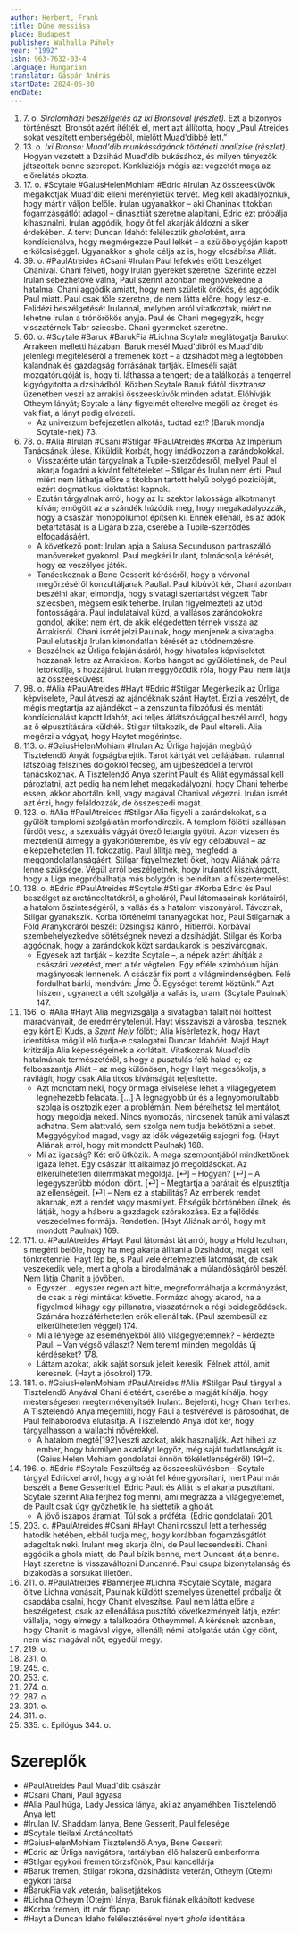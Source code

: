 ```yaml
---
author: Herbert, Frank
title: Dűne messiása
place: Budapest
publisher: Walhalla Páholy
year: "1992"
isbn: 963-7632-03-4
language: Hungarian
translator: Gáspár András
startDate: 2024-06-30
endDate:
---
```

1. 7\. o. *Siralomházi beszélgetés az ixi Bronsóval (részlet).* Ezt a bizonyos történészt, Bronsót azért ítélték el, mert azt állította, hogy „Paul Atreides sokat veszített emberségéből, mielőtt Muad'dibbé lett.”
2. 13\. o. *Ixi Bronso: Muad'dib munkásságának történeti analízise (részlet).* Hogyan vezetett a Dzsihád Muad'dib bukásához, és milyen tényezők játszottak benne szerepet. Konklúziója mégis az: végzetét maga az előrelátás okozta.
3. 17\. o. #Scytale #GaiusHelenMohiam #Edric #Irulan Az összeesküvők megalkotják Muad'dib elleni merényletük tervét. Meg kell akadályozniuk, hogy mártír váljon belőle. Irulan ugyanakkor – aki Chaninak titokban fogamzásgátlót adagol – dinasztiát szeretne alapítani, Edric ezt próbálja kihasználni. Irulan aggódik, hogy őt fel akarják áldozni a siker érdekében. A terv: Duncan Idahót felélesztik *ghola*ként, arra kondícionálva, hogy megmérgezze Paul lelkét – a szülőbolygóján kapott erkölcsiséggel. Ugyanakkor a ghola célja az is, hogy elcsábítsa Aliát.
4. 39\. o. #PaulAtreides #Csani #Irulan Paul lefekvés előtt beszélget Chanival. Chani felveti, hogy Irulan gyereket szeretne. Szerinte ezzel Irulan sebezhetővé válna, Paul szerint azonban megnövekedne a hatalma. Chani aggódik amiatt, hogy nem születik örökös, és aggódik Paul miatt. Paul csak tőle szeretne, de nem látta előre, hogy lesz-e. Felidézi beszélgetését Irulannal, melyben arról vitatkoztak, miért ne lehetne Irulan a trónörökös anyja. Paul és Chani megegyzik, hogy visszatérnek Tabr sziecsbe. Chani gyermeket szeretne.
5. 60\. o. #Scytale #Baruk #BarukFia #Lichna Scytale meglátogatja Barukot Arrakeen melletti házában. Baruk mesél Muad'dibről és Muad'dib jelenlegi megítéléséről a fremenek közt – a dzsihádot még a legtöbben kalandnak és gazdagság forrásának tartják. Elmeséli saját mozgatórugóját is, hogy ti. láthassa a tengert; de a találkozás a tengerrel kigyógyította a dzsihádból. Közben Scytale Baruk fiától disztransz üzenetben veszi az arrakisi összeesküvők minden adatát. Előhívják Otheym lányát; Scytale a lány figyelmét elterelve megöli az öreget és vak fiát, a lányt pedig elvezeti.
	- Az univerzum befejezetlen alkotás, tudtad ezt? (Baruk mondja Scytale-nek) 73.
6. 78\. o. #Alia #Irulan #Csani #Stilgar #PaulAtreides #Korba Az Impérium Tanácsának ülése. Kiküldik Korbát, hogy imádkozzon a zarándokokkal.
	- Visszatérte után tárgyalnak a Tupile-szerződésről, mellyel Paul el akarja fogadni a kívánt feltételeket – Stilgar és Irulan nem érti, Paul miért nem láthatja előre a titokban tartott helyű bolygó pozícióját, ezért dogmatikus kioktatást kapnak.
	- Ezután tárgyalnak arról, hogy az Ix szektor lakossága alkotmányt kíván; emögött az a szándék húzódik meg, hogy megakadályozzák, hogy a császár monopóliumot építsen ki. Ennek ellenáll, és az adók betartatását is a Ligára bízza, cserébe a Tupile-szerződés elfogadásáért.
	- A következő pont: Irulan apja a Salusa Secunduson partraszálló manővereket gyakorol. Paul megkéri Irulant, tolmácsolja kérését, hogy ez veszélyes játék.
	- Tanácskoznak a Bene Gesserit kéréséről, hogy a vérvonal megőrzéséről konzultáljanak Paullal. Paul kibúvót kér, Chani azonban beszélni akar; elmondja, hogy sivatagi szertartást végzett Tabr sziecsben, mégsem esik teherbe. Irulan figyelmezteti az utód fontosságára. Paul indulataival küzd, a vallásos zarándokokra gondol, akiket nem ért, de akik elégedetten térnek vissza az Arrakisról. Chani ismét jelzi Paulnak, hogy menjenek a sivatagba. Paul elutasítja Irulan kimondatlan kérését az utódnemzésre.
	- Beszélnek az Űrliga felajánlásáról, hogy hivatalos képviseletet hozzanak létre az Arrakison. Korba hangot ad gyűlöletének, de Paul letorkollja, s hozzájárul. Irulan meggyőződik róla, hogy Paul nem látja az összeesküvést.
7. 98\. o. #Alia #PaulAtreides #Hayt #Edric #Stilgar Megérkezik az Űrliga képviselete, Paul átveszi az ajándéknak szánt Haytet. Érzi a veszélyt, de mégis megtartja az ajándékot – a zenszunita filozófusi és mentáti kondícionálást kapott Idahót, aki teljes átlátszósággal beszél arról, hogy az ő elpusztítására küldték. Stilgar tiltakozik, de Paul eltereli. Alia megérzi a vágyat, hogy Haytet megérintse.
8. 113\. o. #GaiusHelenMohiam #Irulan Az Űrliga hajóján megbújó Tisztelendő Anyát fogságba ejtik. Tarot kártyát vet cellájában. Irulannal látszólag felszínes dolgokról fecseg, ám ujjbeszéddel a tervről tanácskoznak. A Tisztelendő Anya szerint Pault és Aliát egymással kell pároztatni, azt pedig ha nem lehet megakadályozni, hogy Chani teherbe essen, akkor abortálni kell, vagy magával Chanival végezni. Irulan ismét azt érzi, hogy feláldozzák, de összeszedi magát.
9. 123\. o. #Alia #PaulAtreides #Stilgar Alia figyeli a zarándokokat, s a gyűlölt templomi szolgálatán morfondírozik. A templom fölötti szállásán fürdőt vesz, a szexuális vágyát övező letargia gyötri. Azon vizesen és meztelenül átmegy a gyakorlóterembe, és vív egy célbábuval – az elképzelhetetlen 11. fokozatig. Paul állítja meg, megfeddi a meggondolatlanságáért. Stilgar figyelmezteti őket, hogy Aliának párra lenne szüksége. Végül arról beszélgetnek, hogy Irulantól kiszivárgott, hogy a Liga megpróbálhatja más bolygón is beindítani a fűszertermelést.
10. 138\. o. #Edric #PaulAtreides #Scytale #Stilgar #Korba Edric és Paul beszélget az arctáncoltatókról, a gholáról, Paul látomásainak korlátairól, a hatalom őszinteségéről, a vallás és a hatalom viszonyáról. Távoznak, Stilgar gyanakszik. Korba történelmi tananyagokat hoz, Paul Stilgarnak a Föld Aranykoráról beszél: Dzsingisz kánról, Hitlerről. Korbával szembehelyezkedve sötétségnek nevezi a dzsihádját. Stilgar és Korba aggódnak, hogy a zarándokok közt sardaukarok is beszivárognak.
	- Egyesek azt tartják – kezdte Scytale –, a népek azért áhítják a császári vezetést, mert a tér végtelen. Egy efféle szimbólum híján magányosak lennének. A császár fix pont a világmindenségben. Felé fordulhat bárki, mondván: „Íme Ő. Egységet teremt köztünk.” Azt hiszem, ugyanezt a célt szolgálja a vallás is, uram. (Scytale Paulnak) 147.
11. 156\. o. #Alia #Hayt Alia megvizsgálja a sivatagban talált női holttest maradványait, de eredménytelenül. Hayt visszaviszi a városba, tesznek egy kört El Kuds, a *Szent Hely* fölött; Alia kísérletezik, hogy Hayt identitása mögül elő tudja-e csalogatni Duncan Idahóét. Majd Hayt kritizálja Alia képességeinek a korlátait. Vitatkoznak Muad'dib hatalmának természetéről, s hogy a pusztulás felé halad-e; ez felbosszantja Aliát – az meg különösen, hogy Hayt megcsókolja, s rávilágít, hogy csak Alia titkos kívánságát teljesítette. 
	- Azt mondtam neki, hogy önmaga elviselése lehet a világegyetem legnehezebb feladata. \[…] A legnagyobb úr és a legnyomorultabb szolga is osztozik ezen a problémán. Nem bérelhetsz fel mentátot, hogy megoldja neked. Nincs nyomozás, nincsenek tanúk ami választ adhatna. Sem alattvaló, sem szolga nem tudja bekötözni a sebet. Meggyógyítod magad, vagy az idők végezetéig sajogni fog. (Hayt Aliának arról, hogy mit mondott Paulnak) 168.
	- Mi az igazság? Két erő ütközik. A maga szempontjából mindkettőnek igaza lehet. Egy császár itt alkalmaz jó megoldásokat. Az elkerülhetetlen dilemmákat megoldja. \[⏎] – Hogyan? \[⏎] – A legegyszerűbb módon: dönt. \[⏎] – Megtartja a barátait és elpusztítja az ellenségeit. \[⏎] – Nem ez a stabilitás? Az emberek rendet akarnak, ezt a rendet vagy másmilyet. Éhségük börtönében ülnek, és látják, hogy a háború a gazdagok szórakozása. Ez a fejlődés veszedelmes formája. Rendetlen. (Hayt Aliának arról, hogy mit mondott Paulnak) 169.
12. 171\. o. #PaulAtreides #Hayt Paul látomást lát arról, hogy a Hold lezuhan, s megérti belőle, hogy ha meg akarja állítani a Dzsihádot, magát kell tönkretennie. Hayt lép be, s Paul vele értelmezteti látomását, de csak veszekedik vele, mert a ghola a birodalmának a múlandóságáról beszél. Nem látja Chanit a jövőben.
	- Egyszer… egyszer régen azt hitte, megreformálhatja a kormányzást, de csak a régi mintákat követte. Formázd ahogy akarod, ha a figyelmed kihagy egy pillanatra, visszatérnek a régi beidegződések. Számára hozzáférhetetlen erők ellenálltak. (Paul szembesül az elkerülhetetlen véggel) 174.
	- Mi a lényege az eseményekből álló világegyetemnek? – kérdezte Paul. – Van végső választ? Nem teremt minden megoldás új kérdéseket? 178.
	- Láttam azokat, akik saját sorsuk jeleit keresik. Félnek attól, amit keresnek. (Hayt a jósokról) 179.
13. 181\. o. #GaiusHelenMohiam #PaulAtreides #Alia #Stilgar Paul tárgyal a Tisztelendő Anyával Chani életéért, cserébe a magját kínálja, hogy mesterségesen megtermékenyítsék Irulant. Bejelenti, hogy Chani terhes. A Tisztelendő Anya megemlíti, hogy Paul a testvérével is párosodhat, de Paul felháborodva elutasítja. A Tisztelendő Anya időt kér, hogy tárgyalhasson a wallachi nővérekkel.
	- A hatalom megté\[192]veszti azokat, akik használják. Azt hiheti az ember, hogy bármilyen akadályt legyőz, még saját tudatlanságát is. (Gaius Helen Mohiam gondolatai önnön tökéletlenségéről) 191–2.
14. 196\. o. #Edric #Scytale Feszültség az összeesküvésben – Scytale tárgyal Edrickel arról, hogy a gholát fel kéne gyorsítani, mert Paul már beszélt a Bene Gesserittel. Edric Pault és Aliát is el akarja pusztítani. Scytale szerint Alia férjhez fog menni, ami megrázza a világegyetemet, de Pault csak úgy győzhetik le, ha siettetik a gholát.
	- A jövő iszapos áramlat. Túl sok a próféta. (Edric gondolatai) 201.
15. 203\. o. #PaulAtreides #Csani #Hayt Chani rosszul lett a terhesség hatodik hetében, ebből tudja meg, hogy korábban fogamzásgátlót adagoltak neki. Irulant meg akarja ölni, de Paul lecsendesíti. Chani aggódik a ghola miatt, de Paul bízik benne, mert Duncant látja benne. Hayt szeretne is visszaváltozni Duncanné. Paul csupa bizonytalanság és bizakodás a sorsukat illetően.
16. 211\. o. #PaulAtreides #Bannerjee #Lichna #Scytale Scytale, magára öltve Lichna vonásait, Paulnak küldött személyes üzenettel próbálja őt csapdába csalni, hogy Chanit elveszítse. Paul nem látta előre a beszélgetést, csak az ellenállása pusztító következményeit látja, ezért vállalja, hogy elmegy a találkozóra Otheymmel. A kérésnek azonban, hogy Chanit is magával vigye, ellenáll; némi latolgatás után úgy dönt, nem visz magával nőt, egyedül megy.
17. 219\. o.
18. 231\. o.
19. 245\. o.
20. 253\. o.
21. 274\. o.
22. 287\. o.
23. 301\. o.
24. 311\. o.
25. 335\. o.
Epilógus 344\. o.

# Szereplők
- #PaulAtreides Paul Muad'dib császár
- #Csani Chani, Paul ágyasa
- #Alia Paul húga, Lady Jessica lánya, aki az anyaméhben Tisztelendő Anya lett
- #Irulan IV. Shaddam lánya, Bene Gesserit, Paul felesége
- #Scytale tleilaxi Arctáncoltató
- #GaiusHelenMohiam Tisztelendő Anya, Bene Gesserit
- #Edric az Űrliga navigátora, tartályban élő halszerű emberforma
- #Stilgar egykori fremen törzsfőnök, Paul kancellárja
- #Baruk fremen, Stilgar rokona, dzsihádista veterán, Otheym (Otejm) egykori társa
- #BarukFia vak veterán, balisetjátékos
- #Lichna Otheym (Otejm) lánya, Baruk fiának elkábított kedvese
- #Korba fremen, itt már főpap
- #Hayt a Duncan Idaho felélesztésével nyert *ghola* identitása

